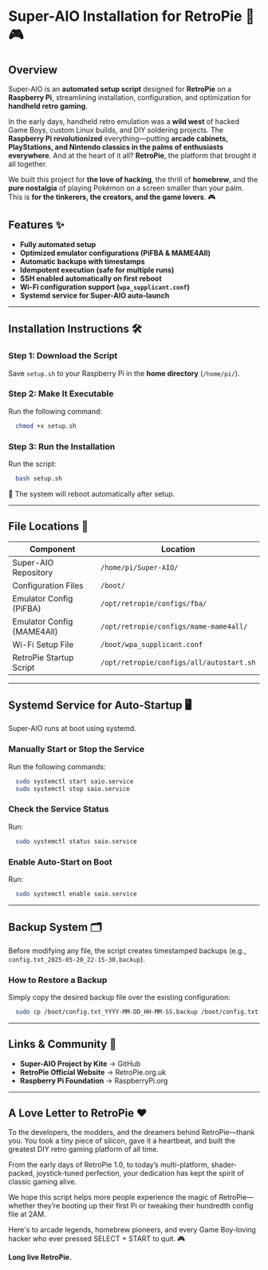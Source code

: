 # Super-AIO Installation for RetroPie 🚀🎮

## Overview

Super-AIO is an **automated setup script** designed for **RetroPie** on a **Raspberry Pi**, streamlining installation, configuration, and optimization for **handheld retro gaming**.

In the early days, handheld retro emulation was a **wild west** of hacked Game Boys, custom Linux builds, and DIY soldering projects. The **Raspberry Pi revolutionized** everything—putting **arcade cabinets, PlayStations, and Nintendo classics in the palms of enthusiasts everywhere**. And at the heart of it all? **RetroPie**, the platform that brought it all together.

We built this project for **the love of hacking**, the thrill of **homebrew**, and the **pure nostalgia** of playing Pokémon on a screen smaller than your palm. This is **for the tinkerers, the creators, and the game lovers**. 🎮

## Features ✨

- **Fully automated setup**  
- **Optimized emulator configurations (PiFBA & MAME4All)**  
- **Automatic backups with timestamps**  
- **Idempotent execution (safe for multiple runs)**  
- **SSH enabled automatically on first reboot**  
- **Wi-Fi configuration support (`wpa_supplicant.conf`)**  
- **Systemd service for Super-AIO auto-launch**

---

## Installation Instructions 🛠️

### Step 1: Download the Script

Save `setup.sh` to your Raspberry Pi in the **home directory** (`/home/pi/`).

### Step 2: Make It Executable

Run the following command:

``` bash  
  chmod +x setup.sh
```

### Step 3: Run the Installation

Run the script:

``` bash  
  bash setup.sh
```

🚀 The system will reboot automatically after setup.

---

## File Locations 📁

| Component                    | Location                                      |
|-----------------------------|-----------------------------------------------|
| Super-AIO Repository        | `/home/pi/Super-AIO/`                         |
| Configuration Files         | `/boot/`                                      |
| Emulator Config (PiFBA)     | `/opt/retropie/configs/fba/`                  |
| Emulator Config (MAME4All)  | `/opt/retropie/configs/mame-mame4all/`        |
| Wi-Fi Setup File            | `/boot/wpa_supplicant.conf`                   |
| RetroPie Startup Script     | `/opt/retropie/configs/all/autostart.sh`      |

---

## Systemd Service for Auto-Startup 🖥️

Super-AIO runs at boot using systemd.

### Manually Start or Stop the Service

Run the following commands:

```bash  
  sudo systemctl start saio.service  
  sudo systemctl stop saio.service
```

### Check the Service Status

Run:

```bash
  sudo systemctl status saio.service
```

### Enable Auto-Start on Boot

Run:

```bash  
  sudo systemctl enable saio.service
```

---

## Backup System 🗂️

Before modifying any file, the script creates timestamped backups (e.g., `config.txt_2025-05-20_22-15-30.backup`).

### How to Restore a Backup

Simply copy the desired backup file over the existing configuration:

```bash  
  sudo cp /boot/config.txt_YYYY-MM-DD_HH-MM-SS.backup /boot/config.txt
```

---

## Links & Community 🔗

- **Super-AIO Project by Kite** → GitHub  
- **RetroPie Official Website** → RetroPie.org.uk  
- **Raspberry Pi Foundation** → RaspberryPi.org

---

## A Love Letter to RetroPie ❤️

To the developers, the modders, and the dreamers behind RetroPie—thank you. You took a tiny piece of silicon, gave it a heartbeat, and built the greatest DIY retro gaming platform of all time.

From the early days of RetroPie 1.0, to today’s multi-platform, shader-packed, joystick-tuned perfection, your dedication has kept the spirit of classic gaming alive.

We hope this script helps more people experience the magic of RetroPie—whether they’re booting up their first Pi or tweaking their hundredth config file at 2AM.

Here's to arcade legends, homebrew pioneers, and every Game Boy-loving hacker who ever pressed SELECT + START to quit. 🎮

**Long live RetroPie.**
